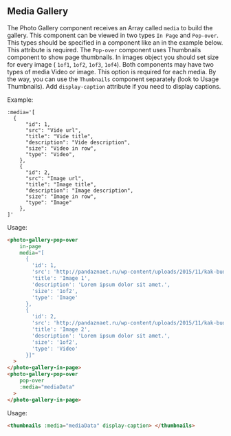## Media Gallery

The Photo Gallery component receives an Array called `media` to build the gallery.
This component can be viewed in two types `In Page` and `Pop-over`. This types should be specified in a component like an in the example below. This attribute is required.
The `Pop-over` component uses Thumbnails component to show page thumbnails. In images object you should set size for every image ( `1of1`, `1of2`, `1of3`, `1of4`).
Both components may have two types of media Video or image. This option is required for each media.
By the way, you can use the `Thumbnails` component separately (look to Usage Thumbnails). Add `display-caption` attribute if you need to display captions.

Example:

```
:media='[
  {
      "id": 1,
      "src": "Vide url",
      "title": "Vide title",
      "description": "Vide description",
      "size": "Video in row",
      "type": "Video",
    },
    {
      "id": 2,
      "src": "Image url",
      "title": "Image title",
      "description": "Image description",
      "size": "Image in row",
      "type": "Image"
    },
]'
```

Usage:

```html
<photo-gallery-pop-over
    in-page
    media="[
      {
        'id': 1,
        'src': 'http://pandaznaet.ru/wp-content/uploads/2015/11/kak-budut-vyglyadet-supergeroi-na-pensii-3.jpg',
        'title': 'Image 1',
        'description': 'Lorem ipsum dolor sit amet.',
        'size': '1of2',
        'type': 'Image'
      },
      {
        'id': 2,
        'src': 'http://pandaznaet.ru/wp-content/uploads/2015/11/kak-budut-vyglyadet-supergeroi-na-pensii-4.jpg',
        'title': 'Image 2',
        'description': 'Lorem ipsum dolor sit amet.',
        'size': '1of2',
        'type': 'Video'
      }]"
  >
</photo-gallery-in-page>
<photo-gallery-pop-over
    pop-over
    :media="mediaData"
  >
</photo-gallery-in-page>
```

Usage:

```html
<thumbnails :media="mediaData" display-caption> </thumbnails>
```
